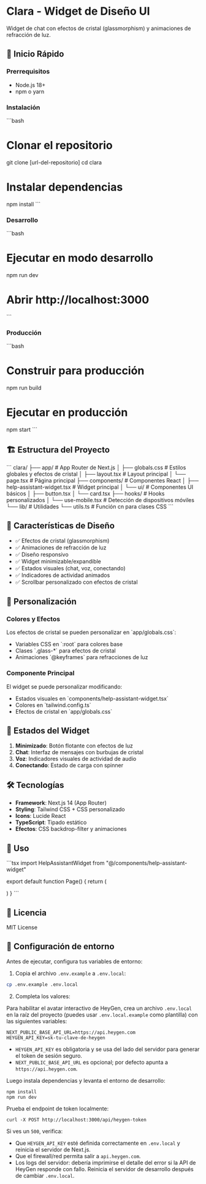 # Clara - Widget de Diseño UI

Widget de chat con efectos de cristal (glassmorphism) y animaciones de refracción de luz.

## 🚀 Inicio Rápido

### Prerrequisitos
- Node.js 18+ 
- npm o yarn

### Instalación

\`\`\`bash
# Clonar el repositorio
git clone [url-del-repositorio]
cd clara

# Instalar dependencias
npm install
\`\`\`

### Desarrollo

\`\`\`bash
# Ejecutar en modo desarrollo
npm run dev

# Abrir http://localhost:3000
\`\`\`

### Producción

\`\`\`bash
# Construir para producción
npm run build

# Ejecutar en producción
npm start
\`\`\`

## 🏗️ Estructura del Proyecto

\`\`\`
clara/
├── app/                    # App Router de Next.js
│   ├── globals.css        # Estilos globales y efectos de cristal
│   ├── layout.tsx         # Layout principal
│   └── page.tsx           # Página principal
├── components/            # Componentes React
│   ├── help-assistant-widget.tsx  # Widget principal
│   └── ui/                # Componentes UI básicos
│       ├── button.tsx
│       └── card.tsx
├── hooks/                 # Hooks personalizados
│   └── use-mobile.tsx     # Detección de dispositivos móviles
└── lib/                   # Utilidades
    └── utils.ts           # Función cn para clases CSS
\`\`\`

## 🎯 Características de Diseño

- ✅ Efectos de cristal (glassmorphism)
- ✅ Animaciones de refracción de luz
- ✅ Diseño responsivo
- ✅ Widget minimizable/expandible
- ✅ Estados visuales (chat, voz, conectando)
- ✅ Indicadores de actividad animados
- ✅ Scrollbar personalizado con efectos de cristal

## 🎨 Personalización

### Colores y Efectos

Los efectos de cristal se pueden personalizar en \`app/globals.css\`:

- Variables CSS en \`:root\` para colores base
- Clases \`.glass-*\` para efectos de cristal
- Animaciones \`@keyframes\` para refracciones de luz

### Componente Principal

El widget se puede personalizar modificando:
- Estados visuales en \`components/help-assistant-widget.tsx\`
- Colores en \`tailwind.config.ts\`
- Efectos de cristal en \`app/globals.css\`

## 📱 Estados del Widget

1. **Minimizado**: Botón flotante con efectos de luz
2. **Chat**: Interfaz de mensajes con burbujas de cristal
3. **Voz**: Indicadores visuales de actividad de audio
4. **Conectando**: Estado de carga con spinner

## 🛠️ Tecnologías

- **Framework**: Next.js 14 (App Router)
- **Styling**: Tailwind CSS + CSS personalizado
- **Icons**: Lucide React
- **TypeScript**: Tipado estático
- **Efectos**: CSS backdrop-filter y animaciones

## 📄 Uso

\`\`\`tsx
import HelpAssistantWidget from "@/components/help-assistant-widget"

export default function Page() {
  return (
    <div className="min-h-screen p-4 bg-gradient-to-br from-blue-50 via-indigo-50 to-purple-50">
      <HelpAssistantWidget />
    </div>
  )
}
\`\`\`

## 📄 Licencia

MIT License

## 🔐 Configuración de entorno

Antes de ejecutar, configura tus variables de entorno:

1. Copia el archivo `.env.example` a `.env.local`:

```bash
cp .env.example .env.local
```

2. Completa los valores:

Para habilitar el avatar interactivo de HeyGen, crea un archivo `.env.local` en la raíz del proyecto (puedes usar `.env.local.example` como plantilla) con las siguientes variables:

```
NEXT_PUBLIC_BASE_API_URL=https://api.heygen.com
HEYGEN_API_KEY=sk-tu-clave-de-heygen
```

- `HEYGEN_API_KEY` es obligatoria y se usa del lado del servidor para generar el token de sesión seguro.
- `NEXT_PUBLIC_BASE_API_URL` es opcional; por defecto apunta a `https://api.heygen.com`.

Luego instala dependencias y levanta el entorno de desarrollo:

```
npm install
npm run dev
```

Prueba el endpoint de token localmente:

```
curl -X POST http://localhost:3000/api/heygen-token
```

Si ves un `500`, verifica:
- Que `HEYGEN_API_KEY` esté definida correctamente en `.env.local` y reinicia el servidor de Next.js.
- Que el firewall/red permita salir a `api.heygen.com`.
- Los logs del servidor: debería imprimirse el detalle del error si la API de HeyGen responde con fallo.
Reinicia el servidor de desarrollo después de cambiar `.env.local`.
